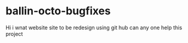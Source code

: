 ballin-octo-bugfixes
====================

Hi i wnat website site to be redesign using git hub can any one help this project
